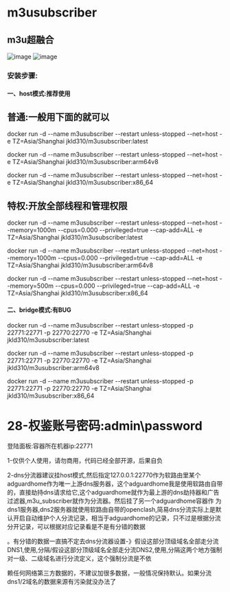 # m3usubscriber
## m3u超融合

![image](https://github.com/paperbluster/m3u_subscriber/blob/main/%E5%9B%BE%E7%89%871.png?raw=true)
![image](https://github.com/paperbluster/m3u_subscriber/blob/main/dns%E5%88%86%E6%B5%81%E7%BB%93%E7%BB%93%E6%9E%84.jpg?raw=true)

### 安装步骤:

#### 一、host模式:推荐使用

## 普通:一般用下面的就可以

docker run   -d --name m3usubscriber  --restart unless-stopped --net=host -e TZ=Asia/Shanghai jkld310/m3usubscriber:latest

docker run   -d --name m3usubscriber --restart unless-stopped --net=host -e TZ=Asia/Shanghai jkld310/m3usubscriber:arm64v8

docker run   -d --name m3usubscriber --restart unless-stopped --net=host -e TZ=Asia/Shanghai jkld310/m3usubscriber:x86_64

## 特权:开放全部线程和管理权限

docker run   -d --name m3usubscriber --restart unless-stopped --net=host --memory=1000m --cpus=0.000 --privileged=true --cap-add=ALL -e TZ=Asia/Shanghai jkld310/m3usubscriber:latest

docker run   -d --name m3usubscriber  --restart unless-stopped --net=host --memory=1000m --cpus=0.000 --privileged=true --cap-add=ALL -e TZ=Asia/Shanghai jkld310/m3usubscriber:arm64v8

docker run    -d --name m3usubscriber --restart unless-stopped --net=host --memory=500m --cpus=0.000 --privileged=true --cap-add=ALL -e TZ=Asia/Shanghai jkld310/m3usubscriber:x86_64

#### 二、bridge模式:有BUG

docker run   -d --name m3usubscriber  --restart unless-stopped -p 22771:22771 -p 22770:22770  -e TZ=Asia/Shanghai jkld310/m3usubscriber:latest

docker run   -d --name m3usubscriber  --restart unless-stopped -p 22771:22771 -p 22770:22770  -e TZ=Asia/Shanghai jkld310/m3usubscriber:arm64v8

docker run   -d --name m3usubscriber  --restart unless-stopped -p 22771:22771 -p 22770:22770  -e TZ=Asia/Shanghai jkld310/m3usubscriber:x86_64

# 28-权鉴账号密码:admin\password

登陆面板:容器所在机器ip:22771

1-仅供个人使用，请勿商用，代码已经全部开源，后果自负

2-dns分流器建议挂host模式,然后指定127.0.0.1:22770作为软路由里某个adguardhome作为唯一上游dns服务器，这个adguardhome我是使用软路由自带的，直接劫持dns请求给它,这个adguardhome就作为最上游的dns劫持器和广告过滤器,m3u_subscriber就作为分流器。然后挂了另一个adguardhome容器作
为dns1服务器,dns2服务器就使用软路由自带的openclash,简易dns分流实际上是默认开启自动维护个人分流记录，相当于adguardhome的记录，只不过是根据分流分开记录，可以根据对应记录看是不是有分错的数据

。有分错的数据一直搞不定去dns分流器设置-》假设这部分顶级域名全部走分流DNS1,使用,分隔/假设这部分顶级域名全部走分流DNS2,使用,分隔这两个地方强制对一级、二级域名进行分流定义，这个强制分流是不依

赖任何网络第三方数据的，不建议加很多数据，一般情况保持默认。如果分流dns1/2域名的数据来源有污染就没办法了




